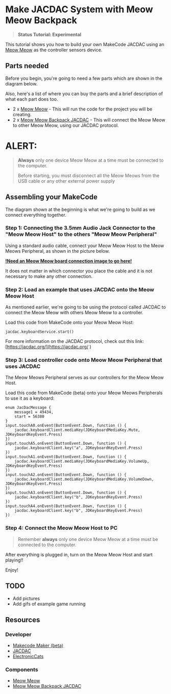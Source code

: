 # Make JACDAC System with Meow Meow Backpack

> **Status Tutorial: Experimental**


This tutorial shows you how to build your own MakeCode JACDAC using an [Meow Meow](https://www.electroniccats.com) as the controller sensors device.

## Parts needed

Before you begin, you're going to need a few parts which are shown in the diagram below.

Also, here's a list of where you can buy the parts and a brief description of what each part does too.

* 2 x [Meow Meow](https://www.electroniccats.com) - This will run the code for the project you will be creating.
* 2 x [Meow Meow Backpack JACDAC](https://) - This will connect the Meow Meow to other Meow Meow, using our JACDAC protocol. 

# ALERT:


> **Always** only one device Meow Meow at a time must be connected to the computer.
> 
> Before starting, you must disconnect all the Meow Meows from the USB cable or any other external power supply



## Assembling your MakeCode

The diagram shown at the beginning is what we're going to build as we connect everything together.


### Step 1: Connecting the 3.5mm Audio Jack Connector to the "Meow Meow Host" to the others "Meow Meow Peripheral"


Using a standard audio cable, connect your Meow Meow Host to the Meow Meows Peripheral, as shown in the picture below.

**[!Need an Meow Meow board connection image to go here!](#)**

It does not matter in which connector you place the cable and it is not necessary to make any other connection.


### Step 2: Load an example that uses JACDAC onto the Meow Meow Host 

As mentioned earlier, we're going to be using the protocol called JACDAC to connect the Meow Meow with others Meow Meow to a controller.

Load this code from MakeCode onto your Meow Meow Host:

```typescript-ignore
jacdac.keyboardService.start()
```
 
For more information on the JACDAC protocol, check out this link: [https://jacdac.org/](https://jacdac.org/
)

### Step 3: Load controller code onto Meow Meow Peripheral that uses JACDAC

The Meow Meows Peripheral serves as our controllers for the Meow Meow Host. 

Load this code from MakeCode (beta) onto your Meow Meows Peripherals to use it as a keyboard:

```typescript-ignore
enum JacDacMessage {
    message1 = 49434,
    start = 56380
}
input.touchA0.onEvent(ButtonEvent.Down, function () {
    jacdac.keyboardClient.mediaKey(JDKeyboardMediaKey.Mute, JDKeyboardKeyEvent.Press)
})
input.touchA5.onEvent(ButtonEvent.Down, function () {
    jacdac.keyboardClient.key("a", JDKeyboardKeyEvent.Press)
})
input.touchA1.onEvent(ButtonEvent.Down, function () {
    jacdac.keyboardClient.mediaKey(JDKeyboardMediaKey.VolumeUp, JDKeyboardKeyEvent.Press)
})
input.touchA2.onEvent(ButtonEvent.Down, function () {
    jacdac.keyboardClient.mediaKey(JDKeyboardMediaKey.VolumeDown, JDKeyboardKeyEvent.Press)
})
input.touchA3.onEvent(ButtonEvent.Down, function () {
    jacdac.keyboardClient.key("b", JDKeyboardKeyEvent.Press)
})
input.touchA4.onEvent(ButtonEvent.Down, function () {
    jacdac.keyboardClient.key("b", JDKeyboardKeyEvent.Press)
})
```

### Step 4: Connect the Meow Meow Host to PC

> Remember **always** only one device Meow Meow at a time must be connected to the computer.

After everything is plugged in, turn on the Meow Meow Host and start playing!!

Enjoy!

## TODO

* Add pictures
* Add gifs of example game running

## Resources

### Developer

* [Makecode Maker (beta)](https://maker.makecode.com/beta)
* [JACDAC](https://jacdac.org/)
* [ElectronicCats](https://www.electroniccats.com)

### Components

* [Meow Meow](https://www.electroniccats.com)
* [Meow Meow Backpack JACDAC](https://www.adafruit.com/product/2791/)